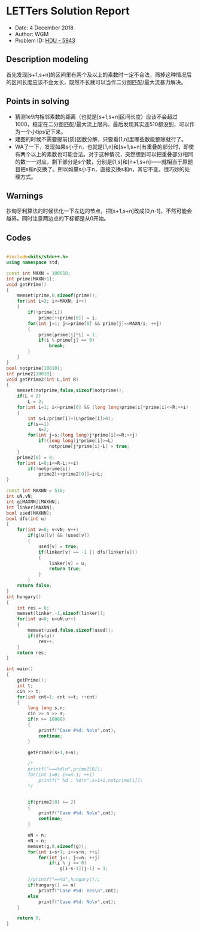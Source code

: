 # LETTers Solution Report

- Date: 4 December 2018
- Author: WGM
- Problem ID: [HDU - 5943](http://acm.hdu.edu.cn/showproblem.php?pid=5943)

## Description modeling

首先发现[s+1,s+n]的区间里有两个及以上的素数时一定不合法，筛掉这种情况后的区间长度应该不会太长，既然不长就可以当作二分图匹配/最大流暴力解决。

## Points in solving

- 猜测1e9内相邻素数的距离（也就是[s+1,s+n]区间长度）应该不会超过1000，稳定在二分图匹配/最大流上限内。最后发现其实连510都没到，可以作为一个小tips记下来。
- 建图的时候不需要提前(质)因数分解，只要看[1,n]里哪些数能整除就行了。
- WA了一下，发现如果s小于n，也就是[1,n]和[s+1,s+n]有重叠的部分时，即使有两个以上的素数也可能合法。对于这种情况，突然想到可以把重叠部分相同的数一一对应，剩下部分是s个数，分别是[1,s]和[n+1,s+n]——就相当于原题目把s和n交换了。所以如果s小于n，直接交换s和n，其它不变。很巧妙的处理方式。

## Warnings

抄匈牙利算法的时候优化一下左边的节点，把[s+1,s+n]改成[0,n-1]，不然可能会越界。同时注意两边点的下标都是从0开始。

## Codes

``` c++

#include<bits/stdc++.h>
using namespace std;

const int MAXN = 100010;
int prime[MAXN+1];
void getPrime()
{
    memset(prime,0,sizeof(prime));
    for(int i=2; i<=MAXN; i++)
    {
        if(!prime[i])
            prime[++prime[0]] = i;
        for(int j=1; j<=prime[0] && prime[j]<=MAXN/i; ++j)
        {
            prime[prime[j]*i] = 1;
            if(i % prime[j] == 0)
                break;
        }
    }
}
bool notprime[10010];
int prime2[10010];
void getPrime2(int L,int R)
{
    memset(notprime,false,sizeof(notprime));
    if(L < 2)
        L = 2;
    for(int i=1; i<=prime[0] && (long long)prime[i]*prime[i]<=R;++i)
    {
        int s=L/prime[i]+(L%prime[i]>0);
        if(s==1)
            s=2;
        for(int j=s;(long long)j*prime[i]<=R;++j)
            if((long long)j*prime[i]>=L)
                notprime[j*prime[i]-L] = true;
    }
    prime2[0] = 0;
    for(int i=0;i<=R-L;++i)
        if(!notprime[i])
            prime2[++prime2[0]]=i+L;
}

const int MAXNN = 510;
int uN,vN;
int g[MAXNN][MAXNN];
int linker[MAXNN];
bool used[MAXNN];
bool dfs(int u)
{
    for(int v=0; v<vN; v++)
        if(g[u][v] && !used[v])
        {
            used[v] = true;
            if(linker[v] == -1 || dfs(linker[v]))
            {
                linker[v] = u;
                return true;
            }
        }
    return false;
}
int hungary()
{
    int res = 0;
    memset(linker,-1,sizeof(linker));
    for(int u=0; u<uN;u++)
    {
        memset(used,false,sizeof(used));
        if(dfs(u))
            res++;
    }
    return res;
}

int main()
{
    getPrime();
    int t;
    cin >> t;
    for(int cnt=1; cnt <=t; ++cnt)
    {
        long long s,n;
        cin >> n >> s;
        if(n >= 10000)
        {
            printf("Case #%d: No\n",cnt);
            continue;
        }

        getPrime2(s+1,s+n);
        
        /*
        printf("===%d\n",prime2[0]);
        for(int i=0; i<=n-1; ++i)
            printf(" %d : %d\n",s+1+i,notprime[i]);
        */


        if(prime2[0] >= 2)
        {
            printf("Case #%d: No\n",cnt);
            continue;
        }

        uN = n;
        vN = n;
        memset(g,0,sizeof(g));
        for(int i=s+1; i<=s+n; ++i)
            for(int j=1; j<=n; ++j)
                if(i % j == 0)
                    g[i-s-1][j-1] = 1;

        //printf("==%d",hungary());
        if(hungary() == n)
            printf("Case #%d: Yes\n",cnt);
        else
            printf("Case #%d: No\n",cnt);
    }

    return 0;
}

```
